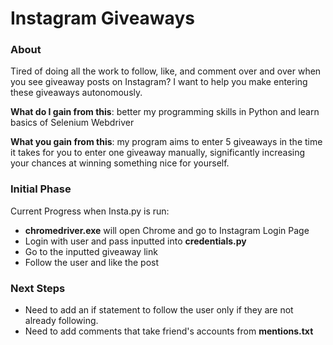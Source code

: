 # Instagram Giveaways

### About

Tired of doing all the work to follow, like, and comment over and over when you see giveaway posts on Instagram? I want to help you make entering these giveaways autonomously. 

**What do I gain from this**: better my programming skills in Python and learn basics of Selenium Webdriver

**What you gain from this**: my program aims to enter 5 giveaways in the time it takes for you to enter one giveaway manually, significantly increasing your chances at winning something nice for yourself.

### Initial Phase

Current Progress when Insta.py is run: 
* **chromedriver.exe** will open Chrome and go to Instagram Login Page
* Login with user and pass inputted into **credentials.py**
* Go to the inputted giveaway link
* Follow the user and like the post

### Next Steps

* Need to add an if statement to follow the user only if they are not already following.
* Need to add comments that take friend's accounts from **mentions.txt** 
